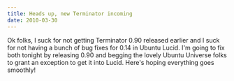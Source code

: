```yaml
---
title: Heads up, new Terminator incoming
date: 2010-03-30
---
```


Ok folks, I suck for not getting Terminator 0.90 released earlier and I suck for not having a bunch of bug fixes for 0.14 in Ubuntu Lucid.
I'm going to fix both tonight by releasing 0.90 and begging the lovely Ubuntu Universe folks to grant an exception to get it into Lucid.
Here's hoping everything goes smoothly!
